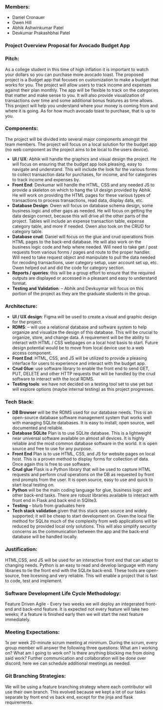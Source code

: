 ### Members:
- Daniel Cronauer
- Owen Hill
- Abhik Ashwinkumar Patel
- Devkumar Prakashbhai Patel

### Project Overview Proposal for Avocado Budget App

### Pitch:

As a college student in this time of high inflation it is important to watch your dollars so you can purchase more avocado toast. The proposed project is a Budget app that focuses on customization to make a budget that works for you. The project will allow users to track income and expenses against their plan monthly. The app will be flexible to track on the categories that matter and make sense to you. It will also provide visualization of transactions over time and some additional bonus features as time allows. This project will help you understand where your money is coming from and where it is going. As for how much avocado toast to purchase, that is up to you.

### Components:

The project will be divided into several major components amongst the team members. The project will focus on a local solution for the budget app  (no web component as the project aims to be local to the users device).

- **UI / UX**: Abhik will handle the graphics and visual design the project. He will focus on ensuring that the budget app look pleasing, easy to navigate and understand. This will include the look for the various forms to collect transaction data for purchases, for income, and for categories to track income and expenses by.
- **Front End**: Devkumar will handle the HTML, CSS and any needed JS to provide a skeleton on which to hang the UI design provided by Abhik. He will work on providing the HTML pages for these various types of transactions to process transactions, read data, display data, etc.
- **Database Design**: Owen will focus on database schema design, some business logic and other gaps as needed. He will focus on getting the data design correct, because this will drive all the other parts of the project. Tables will include an expense transaction table, expense category table, and more if needed. Owen also took on the CRUD for category table.
- **Database crud**: Daniel will focus on the glue and crud operations from HTML pages to the back-end database. He will also work on the business logic code and help where needed. Will need to take get / post requests from various forms / pages and route to the proper handler. Will need to take request object and manipulate to pull the data needed for recoding transactions, user category setup, user account set up, etc. Owen helped out and did the code for category section.
- **Reports / queries**: this will be a group effort to ensure that the required outputs are displayed or accessed in a pleasant and easy to understand format.
- **Testing and Validation**: – Abhik and Devkuymar will focus on this portion of the project as they are the graduate students in the group.

### Architecture:

- **UI / UX design**: Figma will be used to create a visual and graphic design for the project.
- **RDMS**: – will use a relational database and software system to help organize and visualize the design of this database. This will be crucial to organize, store, and change data. A requirement will be the ability to interact with HTML / CSS webpages on a local host basis to start. Future design potential would be to move from local device use to a web access component.
- **Front End**: HTML, CSS, and JS will be utilized to provide a pleasing interface for users to experience and interact with the budget app. 
- **Crud Glue**: use software library to enable the front end to send GET, PUT, DELETE and other HTTP requests that will be handled by the crud software to interact with the local RDMS.
- **Testing tools**: we have not decided on a testing tool set to use yet but will explore options (maybe internal testing) as this project progresses. 
### Tech Stack:
- **DB Browser** will be the RDMS used for our database needs. This is an open-source database software management system that works well with managing SQLite databases. It is easy to install, open source, well documented and reliable.
- **Database SQLite** Plan is to use SQLite database. This is a lightweight near universal software available on almost all devices. It is highly reliable and the most common database software in the world. It is open source and free to use for any purpose. 
- **Front End** Plan is to use HTML, CSS, and JS for website pages on local host. This is a proven method to display forms for collection of data. Once again this is free to use software.
- **Crud glue** Flask is a Python library that will be used to capture HTML requests and perform crud operations on the DB as requested by front end prompts from the user.  It is open source, easy to use and quick to start local testing on.
- **Python** will be the main coding language for glue, business logic and other back-end tasks. There are robust libraries available to interact with front end in Flask and back end in SQlite3. 
- **Testing** – blurb from graduates here
- **Tech stack validation** given that this stack open source and widely supported; it will be cheap to start development on. Given the local file method for SQLite much of the complexity from web applications will be reduced by provided local only solutions. This will also simplify security concerns as the communication between the app and the back-end database will be handled locally. 

### Justification:

HTML,CSS, and JS will be used for an interactive front end that can adapt to changing needs. Python is an easy to read and develop language with many libraries to tie the front end with the SQLite back-end. These tools are open-source, free licesning and very reliable. This will enable a project that is fast to code, test and implement.

### Software Development Life Cycle Methodology:

Feature Driven Agile - Every two weeks we will deploy an integerated front-end and back-end feature. It is expected not every feature will take two weeks; if a feature is finished early then we will start the next feature immediately. 

### Meeting Expectations:

1x per week 20-minute scrum meeting at minimum. During the scrum, every group member will answer the following three questions: What am I working on? What am I going to work on? Is there anything blocking me from doing said work?
Further communication and collaboration will be done over discord; here we can schedule additional meetings as needed.

### Git Branching Strategies:

We will be using a feature branching strategy where each contributor will use their own branch. This evolved because we kept a lot of our tasks separate by front end vs back end, except for the jinja and flask requirements.

